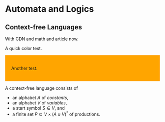 <!--
author:   Thomas Wilke

email:    thomas.wilke@email.uni-kiel.de

language: en

narrator: US English Female

comment:  A simple demo that shows, how custom styles can be applied to a
          LiaScript document...

link: https://cdn.jsdelivr.net/gh/horstfortytwo/lia-test@8efa44b70d55b3b5ea2f6f40fa4f1a3d7b393bd4/alog.css
-->

# Automata and Logics

## Context-free Languages

With CDN and math and article now.

<div class="test">

A quick color test.

</div>

<div style="background: orange; padding: 20px;">

Another test.

</div>


<article class="definition">

A context-free language consists of 

- an alphabet $A$ of *constants*,
- an alphabet $V$ of *variables*,
- a start symbol $S \in V$, and
- a finite set $P \subseteq V \times (A \cup V)^*$ of productions.

</article>
